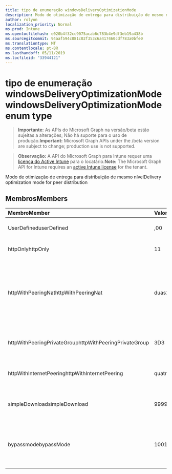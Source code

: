```yaml
---
title: tipo de enumeração windowsDeliveryOptimizationMode
description: Modo de otimização de entrega para distribuição de mesmo nível
author: rolyon
localization_priority: Normal
ms.prod: Intune
ms.openlocfilehash: e020b4f32cc9075acab6c783b4e9df3eb19a438b
ms.sourcegitcommit: 94aaf594c881c02f353c6a417460cdf783a0bfe0
ms.translationtype: MT
ms.contentlocale: pt-BR
ms.lasthandoff: 05/11/2019
ms.locfileid: "33944121"
---
```

# <a name="windowsdeliveryoptimizationmode-enum-type"></a><span data-ttu-id="3cc12-103">tipo de enumeração windowsDeliveryOptimizationMode</span><span class="sxs-lookup"><span data-stu-id="3cc12-103">windowsDeliveryOptimizationMode enum type</span></span>

> <span data-ttu-id="3cc12-104">**Importante:** As APIs do Microsoft Graph na versão/beta estão sujeitas a alterações; Não há suporte para o uso de produção.</span><span class="sxs-lookup"><span data-stu-id="3cc12-104">**Important:** Microsoft Graph APIs under the /beta version are subject to change; production use is not supported.</span></span>

> <span data-ttu-id="3cc12-105">**Observação:** A API do Microsoft Graph para Intune requer uma [licença do Active Intune](https://go.microsoft.com/fwlink/?linkid=839381) para o locatário.</span><span class="sxs-lookup"><span data-stu-id="3cc12-105">**Note:** The Microsoft Graph API for Intune requires an [active Intune license](https://go.microsoft.com/fwlink/?linkid=839381) for the tenant.</span></span>

<span data-ttu-id="3cc12-106">Modo de otimização de entrega para distribuição de mesmo nível</span><span class="sxs-lookup"><span data-stu-id="3cc12-106">Delivery optimization mode for peer distribution</span></span>

## <a name="members"></a><span data-ttu-id="3cc12-107">Membros</span><span class="sxs-lookup"><span data-stu-id="3cc12-107">Members</span></span>
|<span data-ttu-id="3cc12-108">Membro</span><span class="sxs-lookup"><span data-stu-id="3cc12-108">Member</span></span>|<span data-ttu-id="3cc12-109">Valor</span><span class="sxs-lookup"><span data-stu-id="3cc12-109">Value</span></span>|<span data-ttu-id="3cc12-110">Descrição</span><span class="sxs-lookup"><span data-stu-id="3cc12-110">Description</span></span>|
|:---|:---|:---|
|<span data-ttu-id="3cc12-111">UserDefined</span><span class="sxs-lookup"><span data-stu-id="3cc12-111">userDefined</span></span>|<span data-ttu-id="3cc12-112">,0</span><span class="sxs-lookup"><span data-stu-id="3cc12-112">0</span></span>|<span data-ttu-id="3cc12-113">Permite que o usuário defina.</span><span class="sxs-lookup"><span data-stu-id="3cc12-113">Allow the user to set.</span></span>|
|<span data-ttu-id="3cc12-114">httpOnly</span><span class="sxs-lookup"><span data-stu-id="3cc12-114">httpOnly</span></span>|<span data-ttu-id="3cc12-115">1</span><span class="sxs-lookup"><span data-stu-id="3cc12-115">1</span></span>|<span data-ttu-id="3cc12-116">Somente HTTP, sem emparelhamento</span><span class="sxs-lookup"><span data-stu-id="3cc12-116">HTTP only, no peering</span></span>|
|<span data-ttu-id="3cc12-117">httpWithPeeringNat</span><span class="sxs-lookup"><span data-stu-id="3cc12-117">httpWithPeeringNat</span></span>|<span data-ttu-id="3cc12-118">duas</span><span class="sxs-lookup"><span data-stu-id="3cc12-118">2</span></span>|<span data-ttu-id="3cc12-119">Padrão de so – http combinado com emparelhamento atrás do mesmo conversor de endereço de rede</span><span class="sxs-lookup"><span data-stu-id="3cc12-119">OS default – Http blended with peering behind the same network address translator</span></span>|
|<span data-ttu-id="3cc12-120">httpWithPeeringPrivateGroup</span><span class="sxs-lookup"><span data-stu-id="3cc12-120">httpWithPeeringPrivateGroup</span></span>|<span data-ttu-id="3cc12-121">3D</span><span class="sxs-lookup"><span data-stu-id="3cc12-121">3</span></span>|<span data-ttu-id="3cc12-122">HTTP combinado com emparelhamento em um grupo privado</span><span class="sxs-lookup"><span data-stu-id="3cc12-122">HTTP blended with peering across a private group</span></span>|
|<span data-ttu-id="3cc12-123">httpWithInternetPeering</span><span class="sxs-lookup"><span data-stu-id="3cc12-123">httpWithInternetPeering</span></span>|<span data-ttu-id="3cc12-124">quatro</span><span class="sxs-lookup"><span data-stu-id="3cc12-124">4</span></span>|<span data-ttu-id="3cc12-125">HTTP combinado com emparelhamento da Internet</span><span class="sxs-lookup"><span data-stu-id="3cc12-125">HTTP blended with Internet peering</span></span>|
|<span data-ttu-id="3cc12-126">simpleDownload</span><span class="sxs-lookup"><span data-stu-id="3cc12-126">simpleDownload</span></span>|<span data-ttu-id="3cc12-127">99</span><span class="sxs-lookup"><span data-stu-id="3cc12-127">99</span></span>|<span data-ttu-id="3cc12-128">Modo de download simples sem emparelhamento</span><span class="sxs-lookup"><span data-stu-id="3cc12-128">Simple download mode with no peering</span></span>|
|<span data-ttu-id="3cc12-129">bypassmode</span><span class="sxs-lookup"><span data-stu-id="3cc12-129">bypassMode</span></span>|<span data-ttu-id="3cc12-130">100</span><span class="sxs-lookup"><span data-stu-id="3cc12-130">100</span></span>|<span data-ttu-id="3cc12-131">Modo bypass.</span><span class="sxs-lookup"><span data-stu-id="3cc12-131">Bypass mode.</span></span> <span data-ttu-id="3cc12-132">Não usar otimização de entrega e usar BITS em vez disso</span><span class="sxs-lookup"><span data-stu-id="3cc12-132">Do not use Delivery Optimization and use BITS instead</span></span>|




